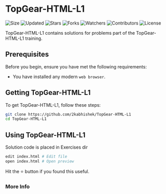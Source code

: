 # TopGear-HTML-L1

![Size](https://img.shields.io/github/repo-size/2kabhishek/TopGear-HTML-L1?style=plastic&color=0f0&label=Size)
![Updated](https://img.shields.io/github/last-commit/2kabhishek/TopGear-HTML-L1?style=plastic&color=f00&label=Updated)
![Stars](https://img.shields.io/github/stars/2kabhishek/TopGear-HTML-L1?style=plastic&color=ffc801&label=Stars)
![Forks](https://img.shields.io/github/forks/2kabhishek/TopGear-HTML-L1?style=plastic&color=003cff&label=Forks)
![Watchers](https://img.shields.io/github/watchers/2kabhishek/TopGear-HTML-L1?style=plastic&color=ff5500&label=Watchers)
![Contributors](https://img.shields.io/github/contributors/2kabhishek/TopGear-HTML-L1?style=plastic&color=f0f&label=Contributors)
![License](https://img.shields.io/github/license/2kabhishek/TopGear-HTML-L1?style=plastic&color=555&label=License)

TopGear-HTML-L1 contains solutions for problems part of the TopGear-HTML-L1 training.

## Prerequisites

Before you begin, ensure you have met the following requirements:

- You have installed any modern `web browser`.

## Getting TopGear-HTML-L1

To get TopGear-HTML-L1, follow these steps:

```bash
git clone https://github.com/2kabhishek/TopGear-HTML-L1
cd TopGear-HTML-L1
```

## Using TopGear-HTML-L1

Solution code is placed in Exercises dir

```bash
edit index.html # Edit file
open index.html # Open preview
```

Hit the :star: button if you found this useful.

### More Info
